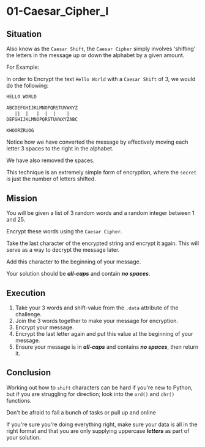 # 01-Caesar_Cipher_I

## Situation

Also know as the `Caesar Shift`, the `Caesar Cipher` simply involves 'shifting' the letters in the message up or down the alphabet by a given amount.

For Example:

In order to Encrypt the text `Hello World` with a `Caesar Shift` of 3, we would do the following:

```txt
HELLO WORLD

ABCDEFGHIJKLMNOPQRSTUVWXYZ
   ||  |   |  |  |    |   
DEFGHIJKLMNOPQRSTUVWXYZABC

KHOORZRUOG
```

Notice how we have converted the message by effectively moving each letter 3 spaces to the right in the alphabet.

We have also removed the spaces.

This technique is an extremely simple form of encryption, where the `secret` is just the number of letters shifted.

## Mission

You will be given a list of 3 random words and a random integer between 1 and 25.

Encrypt these words using the `Caesar Cipher`.

Take the last character of the encrypted string and encrypt it again. This will serve as a way to decrypt the message later.

Add this character to the beginning of your message.

Your solution should be ***all-caps*** and contain ***no spaces***.

## Execution

1. Take your 3 words and shift-value from the `.data` attribute of the challenge.
2. Join the 3 words together to make your message for encryption.
3. Encrypt your message.
4. Encrypt the last letter again and put this value at the beginning of your message.
5. Ensure your message is in ***all-caps*** and contains ***no spaces***, then return it.

## Conclusion

Working out how to `shift` characters can be hard if you're new to Python, but if you are struggling for direction; look into the `ord()` and `chr()` functions.

Don't be afraid to fail a bunch of tasks or pull up and online

If you're sure you're doing everything right, make sure your data is all in the right format and that you are only supplying uppercase ***letters*** as part of your solution.
